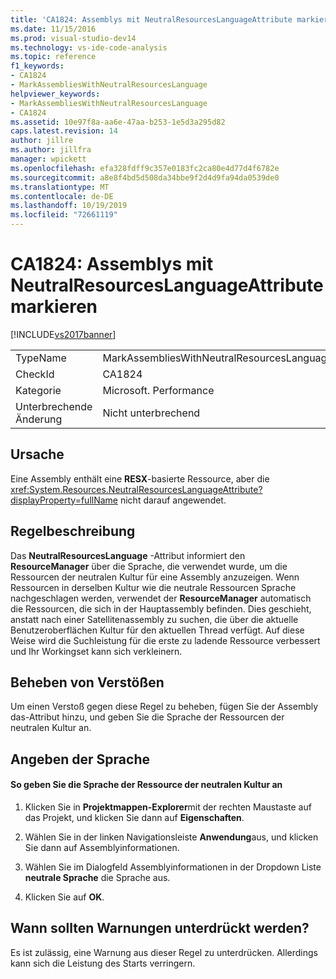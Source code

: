 ```yaml
---
title: 'CA1824: Assemblys mit NeutralResourcesLanguageAttribute markieren | Microsoft-Dokumentation'
ms.date: 11/15/2016
ms.prod: visual-studio-dev14
ms.technology: vs-ide-code-analysis
ms.topic: reference
f1_keywords:
- CA1824
- MarkAssembliesWithNeutralResourcesLanguage
helpviewer_keywords:
- MarkAssembliesWithNeutralResourcesLanguage
- CA1824
ms.assetid: 10e97f8a-aa6e-47aa-b253-1e5d3a295d82
caps.latest.revision: 14
author: jillre
ms.author: jillfra
manager: wpickett
ms.openlocfilehash: efa328fdff9c357e0183fc2ca80e4d77d4f6782e
ms.sourcegitcommit: a8e8f4bd5d508da34bbe9f2d4d9fa94da0539de0
ms.translationtype: MT
ms.contentlocale: de-DE
ms.lasthandoff: 10/19/2019
ms.locfileid: "72661119"
---
```

# <a name="ca1824-mark-assemblies-with-neutralresourceslanguageattribute"></a>CA1824: Assemblys mit NeutralResourcesLanguageAttribute markieren
[!INCLUDE[vs2017banner](../includes/vs2017banner.md)]

|||
|-|-|
|TypeName|MarkAssembliesWithNeutralResourcesLanguage|
|CheckId|CA1824|
|Kategorie|Microsoft. Performance|
|Unterbrechende Änderung|Nicht unterbrechend|

## <a name="cause"></a>Ursache
 Eine Assembly enthält eine **RESX**-basierte Ressource, aber die <xref:System.Resources.NeutralResourcesLanguageAttribute?displayProperty=fullName> nicht darauf angewendet.

## <a name="rule-description"></a>Regelbeschreibung
 Das **NeutralResourcesLanguage** -Attribut informiert den **ResourceManager** über die Sprache, die verwendet wurde, um die Ressourcen der neutralen Kultur für eine Assembly anzuzeigen. Wenn Ressourcen in derselben Kultur wie die neutrale Ressourcen Sprache nachgeschlagen werden, verwendet der **ResourceManager** automatisch die Ressourcen, die sich in der Hauptassembly befinden. Dies geschieht, anstatt nach einer Satellitenassembly zu suchen, die über die aktuelle Benutzeroberflächen Kultur für den aktuellen Thread verfügt. Auf diese Weise wird die Suchleistung für die erste zu ladende Ressource verbessert und Ihr Workingset kann sich verkleinern.

## <a name="fixing-violations"></a>Beheben von Verstößen
 Um einen Verstoß gegen diese Regel zu beheben, fügen Sie der Assembly das-Attribut hinzu, und geben Sie die Sprache der Ressourcen der neutralen Kultur an.

## <a name="specifying-the-language"></a>Angeben der Sprache

#### <a name="to-specify-the-language-of-the-resource-of-the-neutral-culture"></a>So geben Sie die Sprache der Ressource der neutralen Kultur an

1. Klicken Sie in **Projektmappen-Explorer**mit der rechten Maustaste auf das Projekt, und klicken Sie dann auf **Eigenschaften**.

2. Wählen Sie in der linken Navigationsleiste **Anwendung**aus, und klicken Sie dann auf Assemblyinformationen.

3. Wählen Sie im Dialogfeld Assemblyinformationen in der Dropdown Liste **neutrale Sprache** die Sprache aus.

4. Klicken Sie auf **OK**.

## <a name="when-to-suppress-warnings"></a>Wann sollten Warnungen unterdrückt werden?
 Es ist zulässig, eine Warnung aus dieser Regel zu unterdrücken. Allerdings kann sich die Leistung des Starts verringern.
